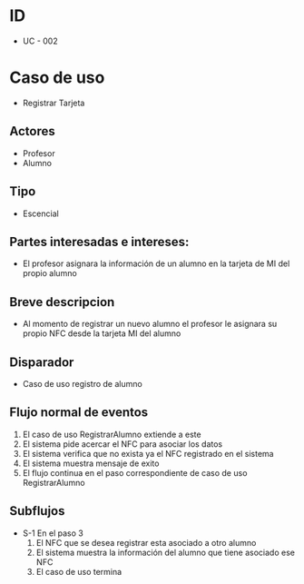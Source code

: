 # ID
- UC - 002
  
# Caso de uso
* Registrar Tarjeta
   
## Actores
* Profesor
* Alumno
  
## Tipo 
* Escencial
   
## Partes interesadas e intereses:
- El profesor asignara la información de un alumno en la tarjeta de MI del propio alumno
  
## Breve descripcion
- Al momento de registrar un nuevo alumno el profesor le asignara su propio NFC desde la tarjeta MI del alumno
  
## Disparador
- Caso de uso registro de alumno

## Flujo normal de eventos
1. El caso de uso RegistrarAlumno extiende a este
2. El sistema pide acercar el NFC para asociar los datos
3. El sistema verifica que no exista ya el NFC registrado en el sistema
4. El sistema muestra mensaje de exito
5. El flujo continua en el paso correspondiente de caso de uso RegistrarAlumno

   
## Subflujos
- S-1 En el paso 3
    1. El NFC que se desea registrar esta asociado a otro alumno
    2. El sistema muestra la información del alumno que tiene asociado ese NFC
    3. El caso de uso termina

